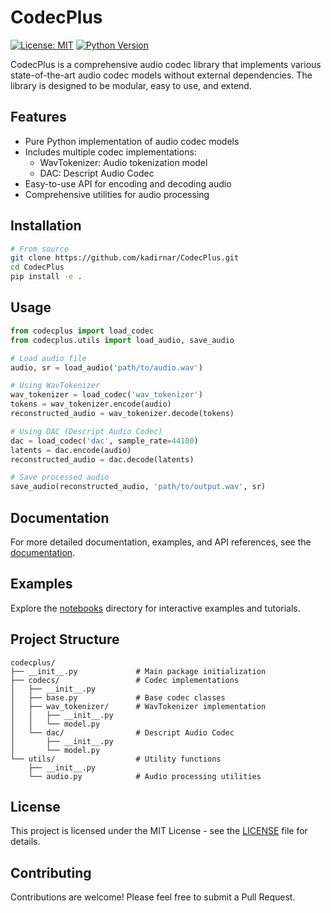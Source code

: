 # CodecPlus

[![License: MIT](https://img.shields.io/badge/License-MIT-yellow.svg)](https://opensource.org/licenses/MIT)
[![Python Version](https://img.shields.io/badge/python-3.7%2B-blue)](https://www.python.org)

CodecPlus is a comprehensive audio codec library that implements various state-of-the-art audio codec models without external dependencies. The library is designed to be modular, easy to use, and extend.

## Features

- Pure Python implementation of audio codec models
- Includes multiple codec implementations:
  - WavTokenizer: Audio tokenization model
  - DAC: Descript Audio Codec
- Easy-to-use API for encoding and decoding audio
- Comprehensive utilities for audio processing

## Installation

```bash
# From source
git clone https://github.com/kadirnar/CodecPlus.git
cd CodecPlus
pip install -e .
```

## Usage

```python
from codecplus import load_codec
from codecplus.utils import load_audio, save_audio

# Load audio file
audio, sr = load_audio('path/to/audio.wav')

# Using WavTokenizer
wav_tokenizer = load_codec('wav_tokenizer')
tokens = wav_tokenizer.encode(audio)
reconstructed_audio = wav_tokenizer.decode(tokens)

# Using DAC (Descript Audio Codec)
dac = load_codec('dac', sample_rate=44100)
latents = dac.encode(audio)
reconstructed_audio = dac.decode(latents)

# Save processed audio
save_audio(reconstructed_audio, 'path/to/output.wav', sr)
```

## Documentation

For more detailed documentation, examples, and API references, see the [documentation](docs/).

## Examples

Explore the [notebooks](notebooks/) directory for interactive examples and tutorials.

## Project Structure

```
codecplus/
├── __init__.py             # Main package initialization
├── codecs/                 # Codec implementations
│   ├── __init__.py
│   ├── base.py             # Base codec classes
│   ├── wav_tokenizer/      # WavTokenizer implementation
│   │   ├── __init__.py
│   │   └── model.py
│   └── dac/                # Descript Audio Codec
│       ├── __init__.py
│       └── model.py
└── utils/                  # Utility functions
    ├── __init__.py
    └── audio.py            # Audio processing utilities
```

## License

This project is licensed under the MIT License - see the [LICENSE](LICENSE) file for details.

## Contributing

Contributions are welcome! Please feel free to submit a Pull Request.